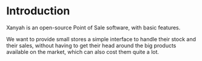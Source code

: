 # Introduction

Xanyah is an open-source Point of Sale software, with basic features.

We want to provide small stores a simple interface to handle their stock and their sales, without having to get their head around the big products available on the market, which can also cost them quite a lot.
